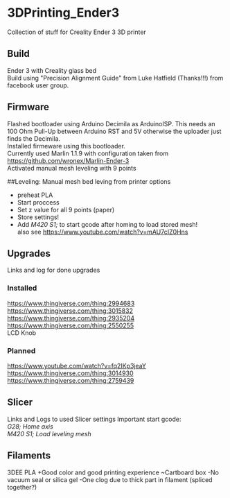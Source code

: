 # 3DPrinting_Ender3
Collection of stuff for Creality Ender 3 3D printer

## Build
Ender 3 with Creality glass bed  
Build using "Precision Alignment Guide" from Luke Hatfield (Thanks!!!) from facebook user group.

## Firmware
Flashed bootloader using Arduino Decimila as ArduinoISP. This needs an 100 Ohm Pull-Up between Arduino RST and 5V otherwise the uploader just finds the Decimila.  
Installed firmeware using this bootloader.  
Currently used Marlin 1.1.9 with configuration taken from https://github.com/wronex/Marlin-Ender-3  
Activated manual mesh leveling with 9 points

##Leveling:
Manual mesh bed leving from printer options
* preheat PLA
* Start proccess
* Set z value for all 9 points (paper)
* Store settings!
* Add _M420 S1;_ to start gcode after homing to load stored mesh!   
also see https://www.youtube.com/watch?v=mAU7cIZ0Hns

## Upgrades
Links and log for done upgrades
### Installed
https://www.thingiverse.com/thing:2994683  
https://www.thingiverse.com/thing:3015832  
https://www.thingiverse.com/thing:2935204  
https://www.thingiverse.com/thing:2550255  
LCD Knob



### Planned
https://www.youtube.com/watch?v=fq2IKp3jeaY  
https://www.thingiverse.com/thing:3014930  
https://www.thingiverse.com/thing:2759439  



## Slicer
Links and Logs to used Slicer settings
Important start gcode:  
_G28; Home axis_  
_M420 S1; Load leveling mesh_  

## Filaments
3DEE PLA 
+Good color and good printing experience
~Cartboard box
-No vacuum seal or silica gel
-One clog due to thick part in filament (spliced together?)